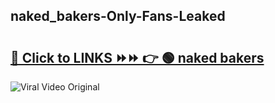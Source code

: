 
 ## naked_bakers-Only-Fans-Leaked

# <h2><a href="https://clipsfans.com/naked_bakers&ref=git">🔗 Click to LINKS ⏩⏩ 👉 🟢 naked bakers </a></h2>

<a href="https://clipsfans.com/naked_bakers&ref=git" rel="nofollow" data-target="animated-image.originalLink"><img src="https://i.ibb.co.com/xMMVF88/686577567.gif" alt="Viral Video Original" style="max-width: 100%; display: inline-block;" data-target="animated-image.originalImage"></a>
